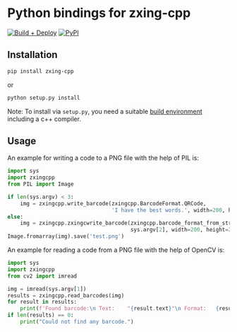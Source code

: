 # Python bindings for zxing-cpp

[![Build + Deploy](https://github.com/zxing-cpp/zxing-cpp/actions/workflows/python-build.yml/badge.svg)](https://github.com/zxing-cpp/zxing-cpp/actions/workflows/python-build.yml)
[![PyPI](https://img.shields.io/pypi/v/zxing-cpp.svg)](https://pypi.org/project/zxing-cpp/)

## Installation

```bash
pip install zxing-cpp
```
or

```bash
python setup.py install
```

Note: To install via `setup.py`, you need a suitable [build environment](https://github.com/zxing-cpp/zxing-cpp#build-instructions) including a c++ compiler.

## Usage

An example for writing a code to a PNG file with the help of PIL is:

```python
import sys
import zxingcpp
from PIL import Image

if len(sys.argv) < 3:
    img = zxingcpp.write_barcode(zxingcpp.BarcodeFormat.QRCode,
                                 'I have the best words.', width=200, height=200)
else:
    img = zxingcpp.zxingcwrite_barcode(zxingcpp.barcode_format_from_str(sys.argv[1]),
                                       sys.argv[2], width=200, height=200)
Image.fromarray(img).save('test.png')
```

An example for reading a code from a PNG file with the help of OpenCV is:

```python
import sys
import zxingcpp
from cv2 import imread

img = imread(sys.argv[1])
results = zxingcpp.read_barcodes(img)
for result in results:
    print(f'Found barcode:\n Text:    "{result.text}"\n Format:   {result.format}\n Content:  {result.content_type}\n Position: {result.position}')
if len(results) == 0:
    print("Could not find any barcode.")
```
